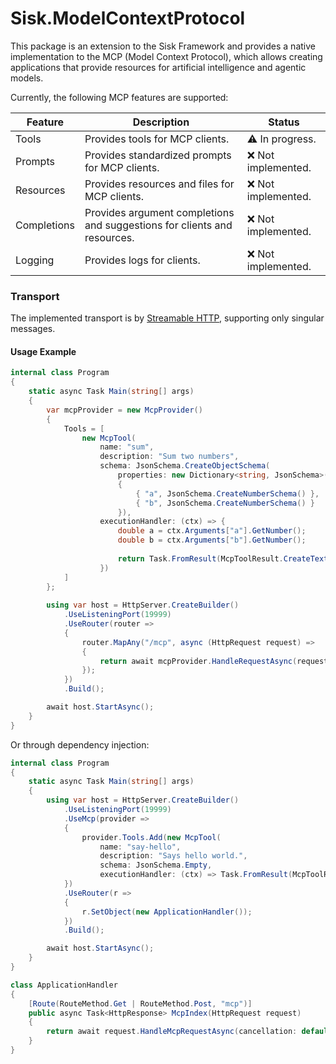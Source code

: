# Sisk.ModelContextProtocol

This package is an extension to the Sisk Framework and provides a native implementation to the MCP (Model Context Protocol), which allows creating applications that provide resources for artificial intelligence and agentic models.

Currently, the following MCP features are supported:

| Feature | Description | Status |
| ------- | --------- | -------- |
| Tools | Provides tools for MCP clients. | ⚠️ In progress. |
| Prompts | Provides standardized prompts for MCP clients. | ❌ Not implemented. |
| Resources | Provides resources and files for MCP clients. | ❌ Not implemented. |
| Completions | Provides argument completions and suggestions for clients and resources. | ❌ Not implemented. |
| Logging | Provides logs for clients. | ❌ Not implemented. |

### Transport

The implemented transport is by [Streamable HTTP](https://modelcontextprotocol.io/specification/2025-06-18/basic/transports#streamable-http), supporting only singular messages.

#### Usage Example

```csharp
internal class Program
{
    static async Task Main(string[] args)
    {
        var mcpProvider = new McpProvider()
        {
            Tools = [
                new McpTool(
                    name: "sum",
                    description: "Sum two numbers",
                    schema: JsonSchema.CreateObjectSchema(
                        properties: new Dictionary<string, JsonSchema>()
                        {
                            { "a", JsonSchema.CreateNumberSchema() },
                            { "b", JsonSchema.CreateNumberSchema() }
                        }),
                    executionHandler: (ctx) => {
                        double a = ctx.Arguments["a"].GetNumber();
                        double b = ctx.Arguments["b"].GetNumber();
                        
                        return Task.FromResult(McpToolResult.CreateText("Result: " + (a + b)));
                    })
            ]
        };
        
        using var host = HttpServer.CreateBuilder()
            .UseListeningPort(19999)
            .UseRouter(router =>
            {
                router.MapAny("/mcp", async (HttpRequest request) =>
                {
                    return await mcpProvider.HandleRequestAsync(request, default);
                });
            })
            .Build();

        await host.StartAsync();
    }
}
```

Or through dependency injection:

```csharp
internal class Program
{
    static async Task Main(string[] args)
    {
        using var host = HttpServer.CreateBuilder()
            .UseListeningPort(19999)
            .UseMcp(provider =>
            {
                provider.Tools.Add(new McpTool(
                    name: "say-hello",
                    description: "Says hello world.",
                    schema: JsonSchema.Empty,
                    executionHandler: (ctx) => Task.FromResult(McpToolResult.CreateText("Hello, world!"))));
            })
            .UseRouter(r =>
            {
                r.SetObject(new ApplicationHandler());
            })
            .Build();

        await host.StartAsync();
    }
}

class ApplicationHandler
{
    [Route(RouteMethod.Get | RouteMethod.Post, "mcp")]
    public async Task<HttpResponse> McpIndex(HttpRequest request)
    {
        return await request.HandleMcpRequestAsync(cancellation: default);
    }
}
```
